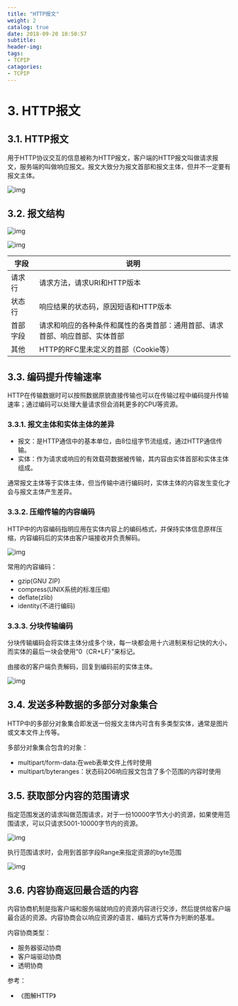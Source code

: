 ```yaml
---
title: "HTTP报文"
weight: 2
catalog: true
date: 2018-09-20 10:50:57
subtitle:
header-img:
tags:
- TCPIP
catagories:
- TCPIP
---
```


# 3. HTTP报文

## 3.1. HTTP报文

用于HTTP协议交互的信息被称为HTTP报文，客户端的HTTP报文叫做请求报文，服务端的叫做响应报文。报文大致分为报文首部和报文主体，但并不一定要有报文主体。

![img](https://res.cloudinary.com/dqxtn0ick/image/upload/v1510580019/article/tcpip/http/codestatus/3.1.png)

## 3.2. 报文结构

![img](https://res.cloudinary.com/dqxtn0ick/image/upload/v1510580019/article/tcpip/http/codestatus/3.2.png)

![img](https://res.cloudinary.com/dqxtn0ick/image/upload/v1510580020/article/tcpip/http/codestatus/3.2.2.png)

| 字段     | 说明                                                         |
| -------- | ------------------------------------------------------------ |
| 请求行   | 请求方法，请求URI和HTTP版本                                  |
| 状态行   | 响应结果的状态码，原因短语和HTTP版本                         |
| 首部字段 | 请求和响应的各种条件和属性的各类首部：通用首部、请求首部、响应首部、实体首部 |
| 其他     | HTTP的RFC里未定义的首部（Cookie等）                          |

## 3.3. 编码提升传输速率

HTTP在传输数据时可以按照数据原貌直接传输也可以在传输过程中编码提升传输速率；通过编码可以处理大量请求但会消耗更多的CPU等资源。

### 3.3.1. 报文主体和实体主体的差异

- 报文：是HTTP通信中的基本单位，由8位组字节流组成，通过HTTP通信传输。
- 实体：作为请求或响应的有效载荷数据被传输，其内容由实体首部和实体主体组成。

通常报文主体等于实体主体，但当传输中进行编码时，实体主体的内容发生变化才会与报文主体产生差异。

### 3.3.2. 压缩传输的内容编码

HTTP中的内容编码指明应用在实体内容上的编码格式，并保持实体信息原样压缩，内容编码后的实体由客户端接收并负责解码。

![img](https://res.cloudinary.com/dqxtn0ick/image/upload/v1510580019/article/tcpip/http/codestatus/3.3.2.png)

常用的内容编码：

- gzip(GNU ZIP)
- compress(UNIX系统的标准压缩)
- deflate(zlib)
- identity(不进行编码)

### 3.3.3. 分块传输编码

分块传输编码会将实体主体分成多个块，每一块都会用十六进制来标记快的大小，而实体的最后一块会使用“0（CR+LF）”来标记。

由接收的客户端负责解码，回复到编码前的实体主体。

![img](https://res.cloudinary.com/dqxtn0ick/image/upload/v1510580020/article/tcpip/http/codestatus/3.3.3.png)

## 3.4. 发送多种数据的多部分对象集合

HTTP中的多部分对象集合即发送一份报文主体内可含有多类型实体，通常是图片或文本文件上传等。

多部分对象集合包含的对象：

- multipart/form-data:在web表单文件上传时使用
- multipart/byteranges：状态码206响应报文包含了多个范围的内容时使用

## 3.5. 获取部分内容的范围请求

指定范围发送的请求叫做范围请求，对于一份10000字节大小的资源，如果使用范围请求，可以只请求5001-10000字节内的资源。

![img](https://res.cloudinary.com/dqxtn0ick/image/upload/v1510580020/article/tcpip/http/codestatus/3.5.png)

执行范围请求时，会用到首部字段Range来指定资源的byte范围

![img](https://res.cloudinary.com/dqxtn0ick/image/upload/v1510580020/article/tcpip/http/codestatus/3.5.2.png)

## 3.6. 内容协商返回最合适的内容

内容协商机制是指客户端和服务端就响应的资源内容进行交涉，然后提供给客户端最合适的资源。内容协商会以响应资源的语言、编码方式等作为判断的基准。

内容协商类型：

- 服务器驱动协商
- 客户端驱动协商
- 透明协商



参考：

- 《图解HTTP》